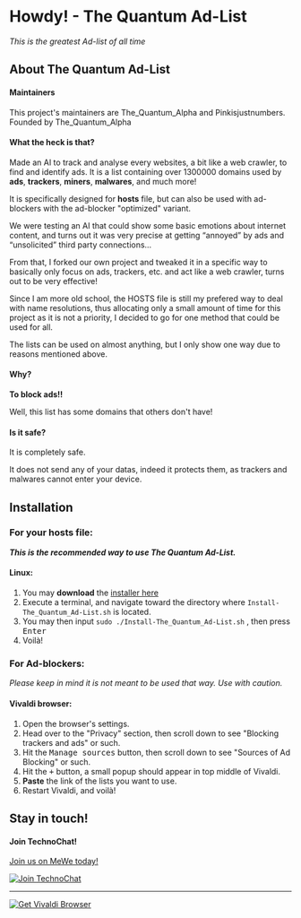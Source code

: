 # Howdy! - The Quantum Ad-List
*This is the greatest Ad-list of all time*

## About The Quantum Ad-List
#### Maintainers
This project's maintainers are The_Quantum_Alpha and Pinkisjustnumbers.
Founded by The_Quantum_Alpha

#### What the heck is that?
Made an AI to track and analyse every websites, a bit like a web crawler, to find and identify ads.
It is a list containing over 1300000 domains used by **ads**, **trackers**, **miners**, **malwares**, and much more! 

It is specifically designed for **hosts** file, but can also be used with ad-blockers with the ad-blocker "optimized" variant.

We were testing an AI that could show some basic emotions about internet content, and turns out it was very precise at getting “annoyed” by ads and “unsolicited” third party connections…

From that, I forked our own project and tweaked it in a specific way to basically only focus on ads, trackers, etc. and act like a web crawler, turns out to be very effective!

Since I am more old school, the HOSTS file is still my prefered way to deal with name resolutions, thus allocating only a small amount of time for this project as it is not a priority, I decided to go for one method that could be used for all.

The lists can be used on almost anything, but I only show one way due to reasons mentioned above.

#### Why?
**To block ads!!**

Well, this list has some domains that others don't have!

#### Is it safe?
It is completely safe. 

It does not send any of your datas, indeed it protects them, as trackers and malwares cannot enter your device. 


## Installation
### For your **hosts** file:
***This is the recommended way to use The Quantum Ad-List.***
#### Linux:
1. You may **download** the [installer here](https://gitlab.com/The_Quantum_Alpha/the-quantum-ad-list/-/raw/master/Quantum_AdList?inline=false)
2. Execute a terminal, and navigate toward the directory where `Install-The_Quantum_Ad-List.sh` is located.
3. You may then input `sudo ./Install-The_Quantum_Ad-List.sh` , then press <kbd>Enter</kbd>
4. Voilà!

### For Ad-blockers:
*Please keep in mind it is not meant to be used that way. Use with caution.*
#### Vivaldi browser:
1. Open the browser's settings.
2. Head over to the "Privacy" section, then scroll down to see "Blocking trackers and ads" or such.
3. Hit the <kbd>Manage sources</kbd> button, then scroll down to see "Sources of Ad Blocking" or such.
4. Hit the <kbd>+</kbd> button, a small popup should appear in top middle of Vivaldi. 
5. **Paste** the link of the lists you want to use.
7. Restart Vivaldi, and voilà!

## Stay in touch!
#### Join TechnoChat!
[Join us on MeWe today!](https://mewe.com/join/TechnoChat)

<a href="https://mewe.com/join/TechnoChat"><img src="https://img.mewe.com/api/v2/group/5eab27fa87cee22e5cad5eab/public-image/5fd8115580c0a747fe56928b/1600x1600/img" alt="Join TechnoChat" style="border:0"></a>

***

<a href="https://vivaldi.com?pk_campaign=Banners&pk_kwd=260x80"><img src="https://vivaldi.com/buttons/files/260x80.png" alt="Get Vivaldi Browser" style="border:0"></a>
